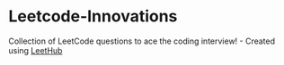 # Leetcode-Innovations
Collection of LeetCode questions to ace the coding interview! - Created using [LeetHub](https://github.com/QasimWani/LeetHub)
